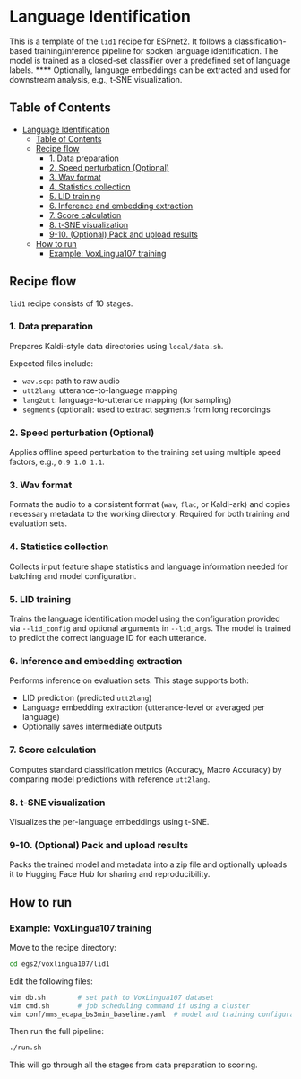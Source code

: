 # Language Identification

This is a template of the `lid1` recipe for ESPnet2.
It follows a classification-based training/inference pipeline for spoken language identification.
The model is trained as a closed-set classifier over a predefined set of language labels.  ****
Optionally, language embeddings can be extracted and used for downstream analysis, e.g., t-SNE visualization.

## Table of Contents

- [Language Identification](#language-identification)
  - [Table of Contents](#table-of-contents)
  - [Recipe flow](#recipe-flow)
    - [1. Data preparation](#1-data-preparation)
    - [2. Speed perturbation (Optional)](#2-speed-perturbation-optional)
    - [3. Wav format](#3-wav-format)
    - [4. Statistics collection](#4-statistics-collection)
    - [5. LID training](#5-lid-training)
    - [6. Inference and embedding extraction](#6-inference-and-embedding-extraction)
    - [7. Score calculation](#7-score-calculation)
    - [8. t-SNE visualization](#8-t-sne-visualization)
    - [9-10. (Optional) Pack and upload results](#9-10-optional-pack-and-upload-results)
  - [How to run](#how-to-run)
    - [Example: VoxLingua107 training](#example-voxlingua107-training)

## Recipe flow

`lid1` recipe consists of 10 stages.

### 1. Data preparation

Prepares Kaldi-style data directories using `local/data.sh`.

Expected files include:
- `wav.scp`: path to raw audio
- `utt2lang`: utterance-to-language mapping
- `lang2utt`: language-to-utterance mapping (for sampling)
- `segments` (optional): used to extract segments from long recordings

### 2. Speed perturbation (Optional)

Applies offline speed perturbation to the training set using multiple speed factors, e.g., `0.9 1.0 1.1`.

### 3. Wav format

Formats the audio to a consistent format (`wav`, `flac`, or Kaldi-ark) and copies necessary metadata to the working directory.
Required for both training and evaluation sets.

### 4. Statistics collection

Collects input feature shape statistics and language information needed for batching and model configuration.

### 5. LID training

Trains the language identification model using the configuration provided via `--lid_config` and optional arguments in `--lid_args`.
The model is trained to predict the correct language ID for each utterance.

### 6. Inference and embedding extraction

Performs inference on evaluation sets. This stage supports both:
- LID prediction (predicted `utt2lang`)
- Language embedding extraction (utterance-level or averaged per language)
- Optionally saves intermediate outputs

### 7. Score calculation

Computes standard classification metrics (Accuracy, Macro Accuracy) by comparing model predictions with reference `utt2lang`.

### 8. t-SNE visualization

Visualizes the per-language embeddings using t-SNE.

### 9-10. (Optional) Pack and upload results

Packs the trained model and metadata into a zip file and optionally uploads it to Hugging Face Hub for sharing and reproducibility.

## How to run

### Example: VoxLingua107 training

Move to the recipe directory:
```sh
cd egs2/voxlingua107/lid1
```

Edit the following files:
```sh
vim db.sh        # set path to VoxLingua107 dataset
vim cmd.sh       # job scheduling command if using a cluster
vim conf/mms_ecapa_bs3min_baseline.yaml  # model and training configuration (default training configuration)
```

Then run the full pipeline:
```sh
./run.sh
```

This will go through all the stages from data preparation to scoring.
